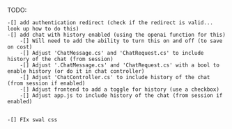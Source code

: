TODO:

    -[] add authentication redirect (check if the redirect is valid... look up how to do this)
    -[] add chat with history enabled (using the openai function for this)
        -[] Will need to add the ability to turn this on and off (to save on cost)
        -[] Adjust 'ChatMessage.cs' and 'ChatRequest.cs' to include history of the chat (from session)
        -[] Adjust '.ChatMessage.cs' and 'ChatRequest.cs' with a bool to enable history (or do it in chat controller)
        -[] Adjust 'ChatController.cs' to include history of the chat (from session if enabled)
        -[] Adjust frontend to add a toggle for history (use a checkbox)
        -[] Adjust app.js to include history of the chat (from session if enabled)


    -[] FIx swal css